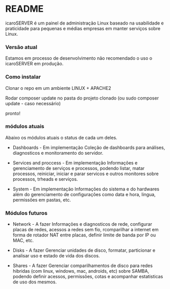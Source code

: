 # README #

icaroSERVER é um painel de administração Linux baseado na usabilidade e praticidade para pequenas e médias empresas em manter serviços sobre Linux.

### Versão atual ###

Estamos em processo de desenvolvimento não recomendado o uso o icaroSERVER em produção.

### Como instalar ###

Clonar o repo em um ambiente LINUX + APACHE2

Rodar composer update no pasta do projeto clonado (ou sudo composer update - caso necessário)

pronto!



###  módulos atuais ### 

Abaixo os módulos atuais o status de cada um deles. 

- Dashboards  - Em implementação
Coleção de dashboards para análises, diagnosticos e monitoramento do servidor.

- Services and proccess - Em implementação
Informações  e gerenciamento de serviços e processos, podendo listar, matar processos, reiniciar, iniciar e parar servicos e outros monitores sobre processos, trheads e serviços.

- System - Em implementação
Informações do sistema e do hardwares além do gerenciamento de configurações como data e hora, lingua, permissões em pastas, etc.

### Módulos futuros ###

- Network - A fazer
Informações e diagnosticos de rede, configurar placas de redes, acessos a redes sem fio, rcomparilhar a internet em forma de rotador NAT entre placas, definir limite de banda por IP ou MAC, etc.

- Disks - A fazer
Gerenciar unidades de disco, formatar, particionar e analisar uso e estado de vida dos discos.

- Shares - A fazer
Gerenciar comparilhamentos de disco para redes hibridas (com linux, windows, mac, androids, etc) sobre SAMBA, podendo definir acessos, permissões, cotas e acompanhar estatisticas de uso dos mesmos.


